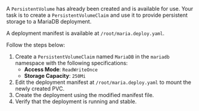 A `PersistentVolume` has already been created and is available for use. Your task is to create a `PersistentVolumeClaim` and use it to provide persistent storage to a MariaDB deployment.

A deployment manifest is available at `/root/maria.deploy.yaml`.

Follow the steps below:

1.  Create a `PersistentVolumeClaim` named `MariaDB` in the `mariadb` namespace with the following specifications:
    *   **Access Mode**: `ReadWriteOnce`
    *   **Storage Capacity**: `250Mi`
2.  Edit the deployment manifest at `/root/maria.deploy.yaml` to mount the newly created PVC.
3.  Create the deployment using the modified manifest file.
4.  Verify that the deployment is running and stable.
